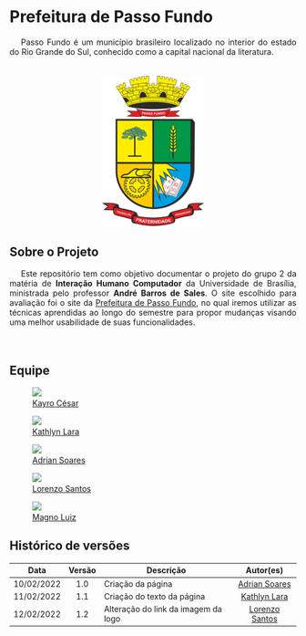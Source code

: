 # Prefeitura de Passo Fundo
<div style="text-indent: 20px; text-align: justify"> Passo Fundo é um município brasileiro  localizado no interior do estado do Rio Grande do Sul, conhecido como a capital nacional da literatura.

</div>
<br>
<br>
<div align="center">

  <img src="https://raw.githubusercontent.com/Interacao-Humano-Computador/2021.2-Prefeitura-de-Passo-Fundo/main/assets/img/logo-maior-passo-fundo.png" width="180" >
  
</div>

## Sobre o Projeto
<div style="text-indent: 20px; text-align: justify"> Este repositório tem como objetivo documentar o projeto do grupo 2 da matéria de <b>Interação Humano Computador</b> da Universidade de Brasília, ministrada pelo professor <b>André Barros de Sales</b>. O site escolhido para avaliação foi o site da <a href="http://www.pmpf.rs.gov.br/">Prefeitura de Passo Fundo</a>, no qual iremos utilizar as técnicas aprendidas ao longo do semestre para propor mudanças visando uma melhor usabilidade de suas funcionalidades.
</div>

<br>
<br>


## Equipe

<div class="container">
	<div class="row">
        <div class="col-4">
            <figure class="figure">
                <a href="https://github.com/kayrocesar"><img class="figure-img img-fluid img-thumbnail rounded-circle" src="https://avatars.githubusercontent.com/u/39713656?v=4"><figcaption class="figure-caption text-center"> Kayro César</figcaption></a>
            </figure>
		</div>
		<div class="col-4">
            <figure class="figure">
                <a href="https://github.com/klmurussi">
                    <img class="figure-img img-fluid img-thumbnail rounded-circle" src="https://avatars.githubusercontent.com/u/52364259?v=4">
                    <figcaption class="figure-caption text-center"> Kathlyn Lara </figcaption>
                </a>
            </figure>
		</div>
		<div class="col-4">
            <figure class="figure">
			    <a href="https://github.com/SwampTG">
                    <img class="figure-img img-fluid img-thumbnail rounded-circle" src="https://avatars.githubusercontent.com/u/66492055?v=4">
                    <figcaption class="figure-caption text-center">  Adrian Soares </figcaption>
                </a>
            </figure>
		</div>
	</div>
	<div class="row justify-content-center">
		<div class="col-4">
            <figure class="figure">
			    <a href="https://github.com/lorenzo7377"><img src="https://avatars.githubusercontent.com/u/54644579?v=4" class="figure-img img-fluid img-thumbnail rounded-circle"><figcaption class="figure-caption text-center"> Lorenzo Santos  </figcaption></a>
            </figure>
		</div>
		<div class="col-4">
            <figure class="figure">
			    <a href="https://github.com/magnluiz"><img class="figure-img img-fluid img-thumbnail rounded-circle" src="https://avatars.githubusercontent.com/u/55704216?v=4"><figcaption class="figure-caption text-center"> Magno Luiz </figcaption></a>
            </figure>
		</div>
	</div>
</div>

## Histórico de versões

 | **Data**   | **Versão** | **Descrição**                            |                **Autor(es)**                 |
 | ---------- | :--------: | ---------------------------------------- | :------------------------------------------: |
 | 10/02/2022 |    1.0     | Criação da página            |         [Adrian Soares](github.com/SwampTG)       |
 | 11/02/2022 |    1.1     | Criação do texto da página|    [Kathlyn Lara](github.com/klmurussi)   |
 | 12/02/2022 |    1.2     | Alteração do link da imagem da logo |    [Lorenzo Santos](github.com/lorenzo7377)    |
